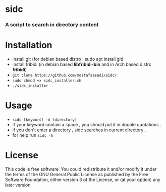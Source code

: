 # sidc
### A script to search in directory content

# Installation
- install git (for debian based distro : sudo apt install git)
- install fribidi (in debian based **libfribidi-bin** and in Arch based distro **fribidi**)
- ```git clone https://github.com/mostafaasadi/sidc/```
- ```sudo chmod +x sidc_installer.sh```
- ```./sidc_installer```

# Usage
- ```sidc [keyword] -d [directory]```
- if your keyword contain a space , you should put it in double quotations .
- if you don't enter a directory , sidc searches in current directory .
- for help run ```sidc -h```

# License
This code is free software. You could redistribute it and/or modify it under the terms of the GNU General Public License as published by the Free Software Foundation, either version 3 of the License, or (at your option) any later version.
